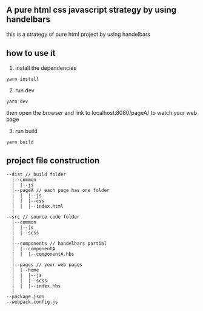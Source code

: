 ## A pure html css javascript strategy by using handelbars
this is a strategy of pure html project by using handelbars

## how to use it 

1. install the dependencies
```
yarn install
```
2. run dev
```
yarn dev
```
then open the browser and link to localhost:8080/pageA/ to watch your web page

3. run build
```
yarn build
```
## project file construction
```
--dist // build folder
  |--common
  |  |--js
  |--pageA // each page has one folder
  |  |  |--js
  |  |  |--css
  |  |  |--index.html
  |
--src // source code folder
  |--common
  |  |--js
  |  |--scss
  |
  |--components // handelbars partial
  |  |--componentA
  |  |  |--componentA.hbs
  |
  |--pages // your web pages
  |  |--home
  |  |  |--js
  |  |  |--scss
  |  |  |--index.hbs
  |
--package.json
--webpack.config.js
```
